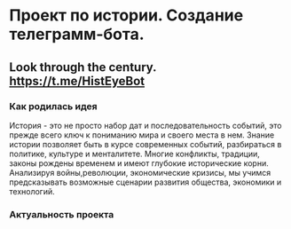 # Проект по истории. Создание телеграмм-бота.
## Look through the century. https://t.me/HistEyeBot
### Как родилась идея
История - это не просто набор дат и последовательность событий, это прежде всего ключ к пониманию мира и своего места в нем. Знание истории позволяет быть в курсе современных событий, разбираться в политике, культуре и менталитете. Многие конфликты, традиции, законы рождены временем и имеют глубокие исторические корни. Анализируя войны,революции, экономические кризисы, мы учимся предсказывать возможные сценарии развития общества, экономики и технологий. 

### Актуальность проекта

